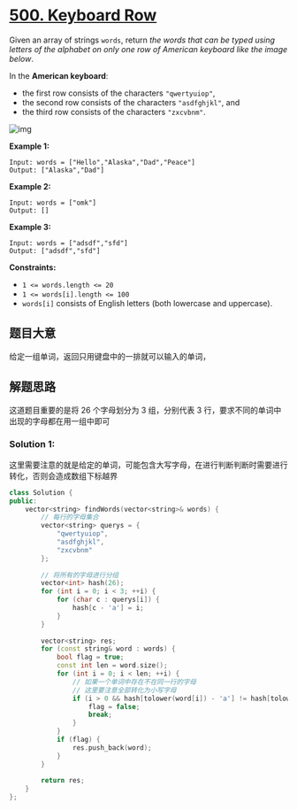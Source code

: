 # [500. Keyboard Row](https://leetcode-cn.com/problems/keyboard-row/)

Given an array of strings `words`, return *the words that can be typed using letters of the alphabet on only one row of American keyboard like the image below*.

In the **American keyboard**:

- the first row consists of the characters `"qwertyuiop"`,
- the second row consists of the characters `"asdfghjkl"`, and
- the third row consists of the characters `"zxcvbnm"`.

![img](https://assets.leetcode.com/uploads/2018/10/12/keyboard.png)

 

**Example 1:**

```
Input: words = ["Hello","Alaska","Dad","Peace"]
Output: ["Alaska","Dad"]
```

**Example 2:**

```
Input: words = ["omk"]
Output: []
```

**Example 3:**

```
Input: words = ["adsdf","sfd"]
Output: ["adsdf","sfd"]
```

 

**Constraints:**

- `1 <= words.length <= 20`
- `1 <= words[i].length <= 100`
- `words[i]` consists of English letters (both lowercase and uppercase). 

## 题目大意

给定一组单词，返回只用键盘中的一排就可以输入的单词，

## 解题思路

这道题目重要的是将 26 个字母划分为 3 组，分别代表 3 行，要求不同的单词中出现的字母都在用一组中即可

### Solution 1:

这里需要注意的就是给定的单词，可能包含大写字母，在进行判断判断时需要进行转化，否则会造成数组下标越界

````c++
class Solution {
public:
    vector<string> findWords(vector<string>& words) {
        // 每行的字母集合
        vector<string> querys = {
            "qwertyuiop",
            "asdfghjkl",
            "zxcvbnm"
        };
        
        // 将所有的字母进行分组
        vector<int> hash(26);
        for (int i = 0; i < 3; ++i) {
            for (char c : querys[i]) {
                hash[c - 'a'] = i;
            }
        }
        
        vector<string> res;
        for (const string& word : words) {
            bool flag = true;
            const int len = word.size();
            for (int i = 0; i < len; ++i) {
                // 如果一个单词中存在不在同一行的字母
                // 这里要注意全部转化为小写字母
                if (i > 0 && hash[tolower(word[i]) - 'a'] != hash[tolower(word[i - 1]) - 'a']) {
                    flag = false;
                    break;
                }
            }
            if (flag) {
                res.push_back(word);
            }
        }
        
        return res;
    }
};
````

